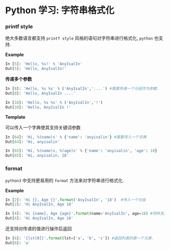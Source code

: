 # Python 学习: 字符串格式化

### printf style

绝大多数语言都支持 `printf style` 风格的语句对字符串进行格式化, `python` 也支持.

**Example**
```python
In [5]: 'Hello, %s!' % 'AnyIsalIn'
Out[5]: 'Hello, AnyIsalIn!'
```

**传递多个参数**

```python
In [8]: 'Hello, %s %s' % ('AnyIsalIn','....') #需要传递一个元组作为参数.
Out[8]: 'Hello, AnyIsalIn ....'

In [10]: 'Hello, %s %s' % ('AnyIsalIn','!')
Out[10]: 'Hello, AnyIsalIn !'
```
**Template**

可以传入一个字典使其支持关键词参数

```python
In [64]: 'Hi, %(name)s' % {'name': 'anyisalin'} #需要传入一个字典
Out[64]: 'Hi, anyisalin'

In [65]: 'Hi, %(name)s, %(age)s' % {'name': 'anyisalin', 'age': 18}
Out[65]: 'Hi, anyisalin, 18'
```

### format

`python3` 中支持更易用的 `format` 方法来对字符串进行格式化.

**Example**

```python
In [2]: 'Hi {}, Age {}'.format('AnyIsalIn', '18')  #传入一个元组
Out[2]: 'Hi AnyIsalIn, Age 18'

In [4]: 'Hi {name}, Age {age}'.format(name='AnyIsalIn', age=18) #同样支持关键字参数
Out[4]: 'Hi AnyIsalIn, Age 18'
```

还支持对传递的值进行操作后返回

```python
In [6]: '{lst[0]}'.format(lst=['a', 'b', 'c']) #返回列表的第一个元素.
Out[6]: 'a'

```
